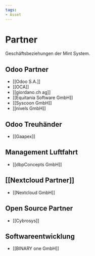 ```yaml
---
tags:
- Asset
---
```

# Partner

Geschäftsbeziehungen der Mint System.

## Odoo Partner

* [[Odoo S.A.]]
* [[OCA]]
* [[giordano.ch ag]]
* [[Equitania Software GmbH]]
* [[Syscoon GmbH]]
* [[nivels GmbH]]

## Odoo Treuhänder

* [[Gaapex]]

## Management Luftfahrt

* [[dbpConcepts GmbH]]

## [[Nextcloud Partner]]

* [[Nextcloud GmbH]]

## Open Source Partner

* [[Cybrosys]]

## Softwareentwicklung

* [[BINARY one GmbH]]